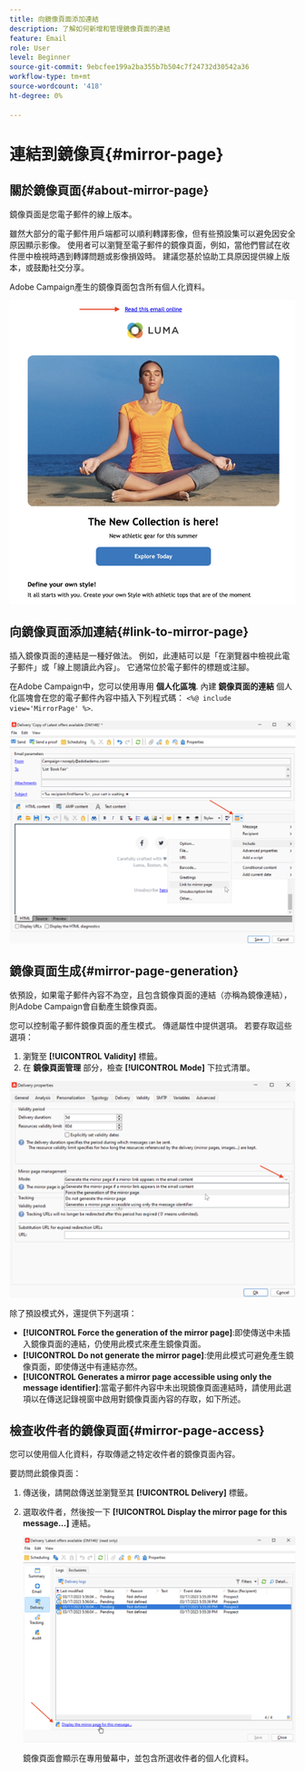 ```yaml
---
title: 向鏡像頁面添加連結
description: 了解如何新增和管理鏡像頁面的連結
feature: Email
role: User
level: Beginner
source-git-commit: 9ebcfee199a2ba355b7b504c7f24732d30542a36
workflow-type: tm+mt
source-wordcount: '418'
ht-degree: 0%

---
```


# 連結到鏡像頁{#mirror-page}

## 關於鏡像頁面{#about-mirror-page}

鏡像頁面是您電子郵件的線上版本。

雖然大部分的電子郵件用戶端都可以順利轉譯影像，但有些預設集可以避免因安全原因顯示影像。 使用者可以瀏覽至電子郵件的鏡像頁面，例如，當他們嘗試在收件匣中檢視時遇到轉譯問題或影像損毀時。 建議您基於協助工具原因提供線上版本，或鼓勵社交分享。

Adobe Campaign產生的鏡像頁面包含所有個人化資料。

![](assets/mirror-page-link.png)

## 向鏡像頁面添加連結{#link-to-mirror-page}

插入鏡像頁面的連結是一種好做法。 例如，此連結可以是「在瀏覽器中檢視此電子郵件」或「線上閱讀此內容」。 它通常位於電子郵件的標題或注腳。

在Adobe Campaign中，您可以使用專用 **個人化區塊**. 內建 **鏡像頁面的連結** 個人化區塊會在您的電子郵件內容中插入下列程式碼： `<%@ include view='MirrorPage' %>`.

![](assets/mirror-page-insert.png)


<!--For more on personalization blocks insertion, refer to [Personalization blocks](personalization-blocks.md).-->

## 鏡像頁面生成{#mirror-page-generation}

依預設，如果電子郵件內容不為空，且包含鏡像頁面的連結（亦稱為鏡像連結），則Adobe Campaign會自動產生鏡像頁面。

您可以控制電子郵件鏡像頁面的產生模式。 傳遞屬性中提供選項。 若要存取這些選項：

1. 瀏覽至 **[!UICONTROL Validity]** 標籤。
1. 在 **鏡像頁面管理** 部分，檢查 **[!UICONTROL Mode]** 下拉式清單。

![](assets/mirror-page-generation.png)

除了預設模式外，還提供下列選項：

* **[!UICONTROL Force the generation of the mirror page]**:即使傳送中未插入鏡像頁面的連結，仍使用此模式來產生鏡像頁面。
* **[!UICONTROL Do not generate the mirror page]**:使用此模式可避免產生鏡像頁面，即使傳送中有連結亦然。
* **[!UICONTROL Generates a mirror page accessible using only the message identifier]**:當電子郵件內容中未出現鏡像頁面連結時，請使用此選項以在傳送記錄視窗中啟用對鏡像頁面內容的存取，如下所述。

## 檢查收件者的鏡像頁面{#mirror-page-access}

您可以使用個人化資料，存取傳遞之特定收件者的鏡像頁面內容。

要訪問此鏡像頁面：

1. 傳送後，請開啟傳送並瀏覽至其 **[!UICONTROL Delivery]** 標籤。

1. 選取收件者，然後按一下 **[!UICONTROL Display the mirror page for this message...]** 連結。

   ![](assets/mirror-page-display.png)

   鏡像頁面會顯示在專用螢幕中，並包含所選收件者的個人化資料。

